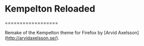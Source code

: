 # Kempelton Reloaded
==================

Remake of the Kempelton theme for Firefox by [Arvid Axelsson] (http://arvidaxelsson.se/). 
